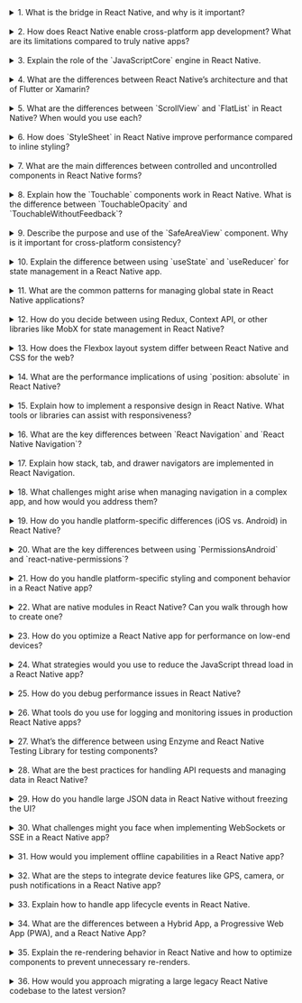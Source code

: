 <details>

<summary>1. What is the bridge in React Native, and why is it important?</summary>

The React Native bridge is a key part of its architecture that facilitates communication between JavaScript and native modules. The bridge enables the execution of JavaScript code on one thread and native code on another, translating JSON messages back and forth. This allows React Native to leverage native components for a truly native look and feel, while keeping the logic in JavaScript.

</details>

</br>

<details>

<summary>2. How does React Native enable cross-platform app development? What are its limitations compared to truly native apps?</summary>

**How it enables cross-platform development:**

- React Native uses a single codebase written in JavaScript to target both iOS and Android platforms.
- Core components like `Text` or `View` map to native platform-specific components.
- Shared APIs abstract platform-specific logic (e.g., Camera, Geolocation).

**Limitations:**

- **Performance**: While close to native, React Native apps might not match the performance of fully native apps, especially for complex UIs or animations.
- **Native Module Dependence**: Custom native modules may need to be written if features are not available in the React Native ecosystem.
- **Platform-Specific Adjustments**: Even with shared code, there’s often a need for platform-specific tweaks in styling or logic.

</details>

</br>

<details>

<summary>3. Explain the role of the `JavaScriptCore` engine in React Native.</summary>

The `JavaScriptCore` (JSC) engine is used to execute JavaScript code in React Native.

- On iOS, JSC is bundled directly with the app.
- On Android, JSC comes with React Native and runs JavaScript within the app.
- JSC enables the execution of JavaScript code outside a web browser, allowing communication with native modules through the bridge. It ensures that React Native apps have a runtime environment for JavaScript execution.

</details>

</br>

<details>

<summary>4. What are the differences between React Native’s architecture and that of Flutter or Xamarin?</summary>

- **React Native**:
  - Uses a bridge to communicate between JavaScript and native components.
  - UI components are rendered using native views.
- **Flutter**:
  - Doesn’t rely on a bridge. Instead, it uses a custom rendering engine (Skia) to draw UI directly to the screen.
  - Provides high performance with its own rendering pipeline.
- **Xamarin**:
  - Uses Mono runtime to run C# code across platforms.
  - Provides access to native APIs via bindings and compiles code to native binaries.

</details>

</br>

<details>

<summary>5. What are the differences between `ScrollView` and `FlatList` in React Native? When would you use each?</summary>

- **`ScrollView`**:
  - Renders all child components at once.
  - Ideal for small lists or content with a fixed size.
  - May cause performance issues for large datasets due to memory overhead.
- **`FlatList`**:
  - Efficiently renders large lists by using lazy loading and virtualization.
  - Only renders items currently visible on the screen and unloads others to save memory.
  - Use for dynamic or large datasets.

</details>

</br>

<details>

<summary>6. How does `StyleSheet` in React Native improve performance compared to inline styling?</summary>

- **Performance Improvements:**
  - Styles defined using `StyleSheet.create` are compiled and optimized during runtime, reducing the overhead of recreating style objects during each render.
  - Inline styles create a new object every time, causing unnecessary re-renders as React Native cannot memoize them effectively.

</details>

</br>

<details>

<summary>7. What are the main differences between controlled and uncontrolled components in React Native forms?</summary>

- **Controlled Components**:
  - State is managed in React using `useState` or similar methods.
  - The `value` of the input is set explicitly from the component state.
  - Example:
    ```jsx
    const [text, setText] = useState("");
    <TextInput value={text} onChangeText={setText} />;
    ```
- **Uncontrolled Components**:
  - State is managed by the DOM or native system, not React.
  - Use a `ref` to directly access the input’s current value.
  - Example:
    ```jsx
    const inputRef = useRef();
    <TextInput ref={inputRef} />;
    ```

</details>

</br>

<details>

<summary>8. Explain how the `Touchable` components work in React Native. What is the difference between `TouchableOpacity` and `TouchableWithoutFeedback`?</summary>

- **Touchable Components**:
  - Handle user interactions like taps or presses.
  - Common `Touchable` components: `TouchableOpacity`, `TouchableWithoutFeedback`, `TouchableHighlight`, and `TouchableNativeFeedback`.
- **`TouchableOpacity`**:
  - Provides feedback by reducing the opacity of the child view when pressed.
  - Often used for buttons or interactive elements.
- **`TouchableWithoutFeedback`**:
  - Doesn’t provide any visual feedback on press.
  - Useful for dismissing the keyboard or handling interactions where visual feedback isn’t needed.

</details>

</br>

<details>

<summary>9. Describe the purpose and use of the `SafeAreaView` component. Why is it important for cross-platform consistency?</summary>

- **Purpose**:
  - Ensures content doesn’t overlap with areas of the screen that are obstructed by hardware features like notches, status bars, or rounded corners.
- **Use**:
  - Wraps top-level or critical components to automatically apply safe margins or padding.
  - Example:
    ```jsx
    import { SafeAreaView } from "react-native";
    <SafeAreaView>
      <Text>Hello World!</Text>
    </SafeAreaView>;
    ```
- **Importance**:
  - Provides consistent layout behavior across different devices and platforms, especially with varying screen designs.

</details>

</br>

<details>

<summary>10. Explain the difference between using `useState` and `useReducer` for state management in a React Native app.</summary>

- **`useState`**:

  - Best for managing simple, local state.
  - Provides a straightforward API for state updates.
  - Example:
    ```jsx
    const [count, setCount] = useState(0);
    setCount(count + 1);
    ```

- **`useReducer`**:
  - Suitable for complex state logic or when multiple sub-values are updated.
  - Follows a reducer pattern, making it easier to manage intricate state updates.
  - Example:
    ```jsx
    const [state, dispatch] = useReducer(reducer, initialState);
    dispatch({ type: "increment" });
    ```

</details>

</br>

<details>

<summary>11. What are the common patterns for managing global state in React Native applications?</summary>

- **Context API**: Useful for lightweight global state management without additional libraries.
- **Redux**: Ideal for large-scale applications requiring predictable state and middleware like Redux Thunk or Redux Saga.
- **MobX**: Focuses on observables for reactive programming, providing simplicity and performance.
- **Recoil or Zustand**: Lightweight state management solutions gaining popularity for modern apps.

</details>

</br>

<details>

<summary>12. How do you decide between using Redux, Context API, or other libraries like MobX for state management in React Native?</summary>

- **Redux**:

  - Use when you need predictable state management, middleware, or tools like Redux DevTools.
  - Ideal for apps with large, complex state.

- **Context API**:

  - Use for lightweight state-sharing scenarios without requiring middleware or tools.
  - Avoid for deeply nested components with frequent updates (performance issues).

- **MobX**:

  - Use for simple, reactive state management with minimal boilerplate.

- **Recoil or Zustand**:
  - Consider when you need flexibility and modern approaches to state management.

</details>

</br>

<details>

<summary>13. How does the Flexbox layout system differ between React Native and CSS for the web?</summary>

- **Key differences**:
  - The default `flexDirection` in React Native is `column`, whereas in CSS it’s `row`.
  - Percentages are not supported for width/height in React Native; you use absolute values or `flex`.

</details>

</br>

<details>

<summary>14. What are the performance implications of using `position: absolute` in React Native?</summary>

- Using `position: absolute` can increase reflow and repaint operations, especially if elements frequently update.
- It's suitable for static elements or overlays but should be minimized in dynamic UIs.

</details>

</br>

<details>

<summary>15. Explain how to implement a responsive design in React Native. What tools or libraries can assist with responsiveness?</summary>

- **Techniques**:
  - Use `Dimensions` API for screen width/height.
  - Use `flexbox` for layout.
  - Use percentage-based or relative dimensions.
- **Libraries**:
  - `react-native-responsive-dimensions`
  - `react-native-device-info`
  - `react-native-size-matters`

</details>

</br>

<details>

<summary>16. What are the key differences between `React Navigation` and `React Native Navigation`?</summary>

- **React Navigation**:

  - Fully JavaScript-based.
  - Easier to set up and customize.

- **React Native Navigation**:
  - Uses native views for navigation, resulting in better performance.
  - Requires native code setup.

</details>

</br>

<details>

<summary>17. Explain how stack, tab, and drawer navigators are implemented in React Navigation.</summary>

- **Stack Navigator**: Provides a navigation stack (e.g., back button).
- **Tab Navigator**: Implements bottom or top tabs for navigation.
- **Drawer Navigator**: Creates a sidebar navigation menu.

Example:

```jsx
const Stack = createStackNavigator();
<NavigationContainer>
  <Stack.Navigator>
    <Stack.Screen name="Home" component={HomeScreen} />
  </Stack.Navigator>
</NavigationContainer>;
```

</details>

</br>

<details>

<summary>18. What challenges might arise when managing navigation in a complex app, and how would you address them?</summary>

- **Challenges**:

  - Nested navigators complexity.
  - Managing navigation state across modules.
  - Handling deep linking.

- **Solutions**:
  - Use `navigationRef` for programmatic navigation.
  - Centralize navigation logic.
  - Test deep linking thoroughly.

</details>

</br>

<details>

<summary>19. How do you handle platform-specific differences (iOS vs. Android) in React Native?</summary>

- Use `Platform` API:

  ```jsx
  import { Platform } from "react-native";
  const marginTop = Platform.OS === "ios" ? 20 : 0;
  ```

- Conditional imports for components or styles.

</details>

</br>

<details>

<summary>20. What are the key differences between using `PermissionsAndroid` and `react-native-permissions`?</summary>

- **`PermissionsAndroid`**:

  - Android-only permissions API.
  - Handles runtime permissions directly.

- **`react-native-permissions`**:
  - Cross-platform API.
  - Simplifies handling iOS and Android permissions.

</details>

</br>

<details>

<summary>21. How do you handle platform-specific styling and component behavior in a React Native app?</summary>

- Use `Platform` API for conditional logic.
- Use `Platform.OS` for styling or components.
- Example:
  ```jsx
  const styles = StyleSheet.create({
    text: {
      fontSize: Platform.OS === "ios" ? 20 : 18,
    },
  });
  ```

</details>

</br>

<details>

<summary>22. What are native modules in React Native? Can you walk through how to create one?</summary>

- **Native modules** allow JavaScript to interact with platform-specific code.
- **Steps to create**:
  - Write native code in Java/Kotlin (Android) or Swift/Objective-C (iOS).
  - Register it with React Native.
  - Expose it to JavaScript.

</details>

</br>

<details>

<summary>23. How do you optimize a React Native app for performance on low-end devices?</summary>

- Avoid heavy animations and excessive re-renders.
- Use FlatList or SectionList for large lists.
- Optimize images using `react-native-fast-image`.
- Minimize the JavaScript thread workload.

</details>

</br>

<details>

<summary>24. What strategies would you use to reduce the JavaScript thread load in a React Native app?</summary>

- Debounce/throttle expensive operations.
- Offload heavy computations to native modules.
- Use libraries like `reanimated` for animations.

</details>

</br>

<details>

<summary>25. How do you debug performance issues in React Native?</summary>

- Use `react-devtools` for inspecting component trees.
- Use `Profiler` to track performance bottlenecks.
- Monitor network requests and memory usage.

</details>

</br>

<details>

<summary>26. What tools do you use for logging and monitoring issues in production React Native apps?</summary>

- **Tools**:
  - `Sentry` for error tracking.
  - `Reactotron` for debugging.
  - `Flipper` for inspecting React Native apps.

</details>

</br>

<details>

<summary>27. What’s the difference between using Enzyme and React Native Testing Library for testing components?</summary>

- **Enzyme**:

  - Focuses on shallow rendering.
  - Requires setup and is better suited for legacy codebases.

- **React Native Testing Library**:
  - Encourages testing behavior over implementation details.
  - Works well with modern React components.

</details>

</br>

<details>

<summary>28. What are the best practices for handling API requests and managing data in React Native?</summary>

- Use `axios` or `fetch` for API requests.
- Use caching for repeated data.
- Use `redux-thunk` or `redux-saga` for async logic.

</details>

</br>

<details>

<summary>29. How do you handle large JSON data in React Native without freezing the UI?</summary>

- Use pagination or infinite scrolling.
- Offload processing to a Web Worker or native thread.

</details>

</br>

<details>

<summary>30. What challenges might you face when implementing WebSockets or SSE in a React Native app?</summary>

- Handling reconnections and retries.
- Managing the lifecycle of WebSocket connections.

</details>

</br>

<details>

<summary>31. How would you implement offline capabilities in a React Native app?</summary>

- Use `AsyncStorage` or libraries like `redux-persist`.
- Cache API data and sync when online.

</details>

</br>

<details>

<summary>32. What are the steps to integrate device features like GPS, camera, or push notifications in a React Native app?</summary>

- Use libraries like `react-native-geolocation` or `react-native-camera`.
- Add necessary permissions to `Info.plist` (iOS) or `AndroidManifest.xml` (Android).

</details>

</br>

<details>

<summary>33. Explain how to handle app lifecycle events in React Native.</summary>

- Use `AppState` API:
  ```jsx
  import { AppState } from "react-native";
  AppState.addEventListener("change", handleAppStateChange);
  ```

</details>

</br>

<details>

<summary>34. What are the differences between a Hybrid App, a Progressive Web App (PWA), and a React Native App?</summary>

- **Hybrid App**: Uses a WebView; less performant.
- **PWA**: Web-based; limited access to device APIs.
- **React Native App**: Fully native components; better performance.

</details>

</br>

<details>

<summary>35. Explain the re-rendering behavior in React Native and how to optimize components to prevent unnecessary re-renders.</summary>

- Avoid anonymous functions and inline objects in `render`.
- Use `React.memo` or `useMemo`.

</details>

</br>

<details>

<summary>36. How would you approach migrating a large legacy React Native codebase to the latest version?</summary>

- Upgrade dependencies incrementally.
- Use the `react-native upgrade` command.
- Test thoroughly after each update.

</details>

</br>
